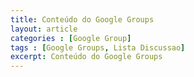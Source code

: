 ```yaml
---
title: Conteúdo do Google Groups
layout: article
categories : [Google Group]
tags : [Google Groups, Lista Discussao]
excerpt: Conteúdo do Google Groups
---
```

<iframe id="forum_embed"
  src="javascript:void(0)"
  scrolling="no"
  frameborder="0"
  width="600"
  height="700">
</iframe>
<script type="text/javascript">
  document.getElementById('forum_embed').src =
     'https://groups.google.com/forum/embed/?place=forum/arduino-minas'
     + '&showsearch=true&showpopout=true&showtabs=false'
     + '&parenturl=' + encodeURIComponent(window.location.href);
</script>